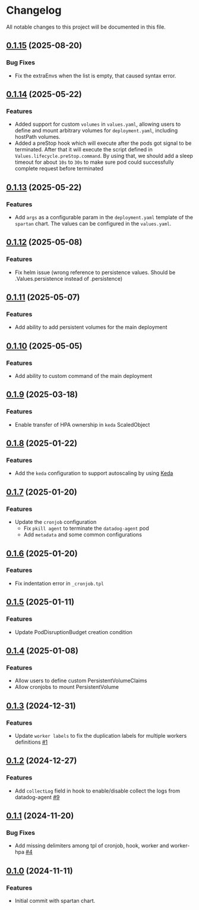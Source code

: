 # Changelog

All notable changes to this project will be documented in this file.

## [0.1.15](https://github.com/spartan-stratos/helm-charts/releases/tag/spartan-0.1.14) (2025-08-20)

### Bug Fixes

* Fix the extraEnvs when the list is empty, that caused syntax error.

## [0.1.14](https://github.com/spartan-stratos/helm-charts/releases/tag/spartan-0.1.14) (2025-05-22)

### Features

* Added support for custom `volumes` in `values.yaml`, allowing users to define and mount arbitrary volumes for
  `deployment.yaml`, including hostPath volumes.
* Added a preStop hook which will execute after the pods got signal to be terminated. After that it will execute the
  script defined in `Values.lifecycle.preStop.command`. By using that, we should add a sleep timeout for about `10s` to
  `30s` to make sure pod could successfully complete request before terminated

## [0.1.13](https://github.com/spartan-stratos/helm-charts/releases/tag/spartan-0.1.13) (2025-05-22)

### Features

* Add `args` as a configurable param in the `deployment.yaml` template of the `spartan` chart. The values can be
  configured in the `values.yaml`.

## [0.1.12](https://github.com/spartan-stratos/helm-charts/releases/tag/spartan-0.1.12) (2025-05-08)

### Features

* Fix helm issue (wrong reference to persistence values. Should be .Values.persistence instead of .persistence)

## [0.1.11](https://github.com/spartan-stratos/helm-charts/releases/tag/spartan-0.1.11) (2025-05-07)

### Features

* Add ability to add persistent volumes for the main deployment

## [0.1.10](https://github.com/spartan-stratos/helm-charts/releases/tag/spartan-0.1.10) (2025-05-05)

### Features

* Add ability to custom command of the main deployment

## [0.1.9](https://github.com/spartan-stratos/helm-charts/releases/tag/spartan-0.1.9) (2025-03-18)

### Features

* Enable transfer of HPA ownership in `keda` ScaledObject

## [0.1.8](https://github.com/spartan-stratos/helm-charts/releases/tag/spartan-0.1.8) (2025-01-22)

### Features

* Add the `keda` configuration to support autoscaling by using [Keda](https://keda.sh/)

## [0.1.7](https://github.com/spartan-stratos/helm-charts/releases/tag/spartan-0.1.7) (2025-01-20)

### Features

* Update the `cronjob` configuration
    * Fix `pkill agent` to terminate the `datadog-agent` pod
    * Add `metadata` and some common configurations

## [0.1.6](https://github.com/spartan-stratos/helm-charts/releases/tag/spartan-0.1.6) (2025-01-20)

### Features

* Fix indentation error in `_cronjob.tpl`

## [0.1.5](https://github.com/spartan-stratos/helm-charts/releases/tag/spartan-0.1.5) (2025-01-11)

### Features

* Update PodDisruptionBudget creation condition

## [0.1.4](https://github.com/spartan-stratos/helm-charts/releases/tag/spartan-0.1.4) (2025-01-08)

### Features

* Allow users to define custom PersistentVolumeClaims
* Allow cronjobs to mount PersistentVolume

## [0.1.3](https://github.com/spartan-stratos/helm-charts/releases/tag/spartan-0.1.3) (2024-12-31)

### Features

* Update `worker labels` to fix the duplication labels for multiple workers
  definitions [#1](https://github.com/spartan-stratos/helm-charts/pull/11)

## [0.1.2](https://github.com/spartan-stratos/helm-charts/releases/tag/spartan-0.1.2) (2024-12-27)

### Features

* Add `collectLog` field in hook to enable/disable collect the logs from
  datadog-agent [#9](https://github.com/spartan-stratos/helm-charts/pull/9)

## [0.1.1](https://github.com/spartan-stratos/helm-charts/releases/tag/spartan-0.1.1) (2024-11-20)

### Bug Fixes

* Add missing delimiters among tpl of cronjob, hook, worker and
  worker-hpa [#4](https://github.com/spartan-stratos/helm-charts/pull/4)

## [0.1.0](https://github.com/spartan-stratos/helm-charts/releases/tag/spartan-0.1.0) (2024-11-11)

### Features

* Initial commit with spartan chart.
